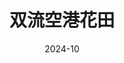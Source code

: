 ---
date: 2024-10
featured_image: DSC_1576.JPG
title: 双流空港花田
# featured: true
# private: false
description: 2024年10月，双流空港花田
weight: 1
menus: "main" 
# keywords: [Animals, Photos, Cats, Dogs]
---